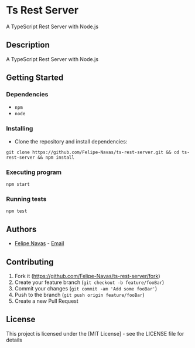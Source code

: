 # Ts Rest Server

A TypeScript Rest Server with Node.js

## Description

A TypeScript Rest Server with Node.js

## Getting Started

### Dependencies

- `npm`
- `node`

### Installing

- Clone the repository and install dependencies:

```
git clone https://github.com/Felipe-Navas/ts-rest-server.git && cd ts-rest-server && npm install
```

### Executing program

```
npm start
```

### Running tests

```
npm test
```

## Authors

- [Felipe Navas](https://www.linkedin.com/in/felipenavaslederhos) - [Email](mailto:felipenavas.itec@gmail.com?subject=[GitHub]%ts-rest-server)

## Contributing

1. Fork it (<https://github.com/Felipe-Navas/ts-rest-server/fork>)
2. Create your feature branch (`git checkout -b feature/fooBar`)
3. Commit your changes (`git commit -am 'Add some fooBar'`)
4. Push to the branch (`git push origin feature/fooBar`)
5. Create a new Pull Request

## License

This project is licensed under the [MIT License] - see the LICENSE file for details
